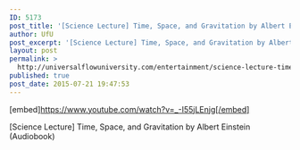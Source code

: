 ```yaml
---
ID: 5173
post_title: '[Science Lecture] Time, Space, and Gravitation by Albert Einstein (Audiobook)'
author: UfU
post_excerpt: '[Science Lecture] Time, Space, and Gravitation by Albert Einstein (Audiobook)'
layout: post
permalink: >
  http://universalflowuniversity.com/entertainment/science-lecture-time-space-and-gravitation-by-albert-einstein-audiobook/
published: true
post_date: 2015-07-21 19:47:53
---
```

[embed]https://www.youtube.com/watch?v=_-I55jLEnjg[/embed]<br>
<p>[Science Lecture] Time, Space, and Gravitation by Albert Einstein (Audiobook)</p>